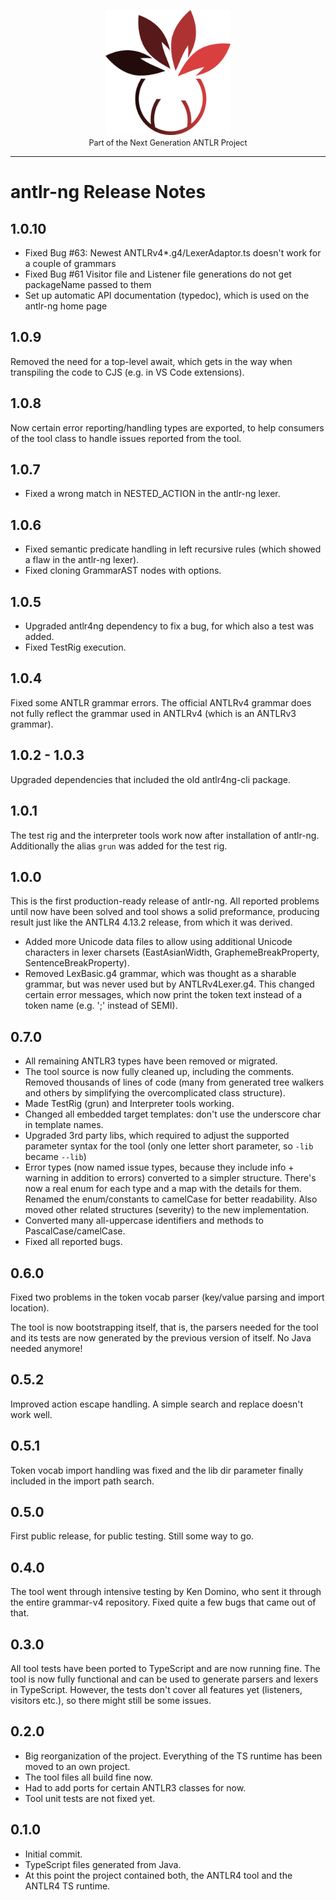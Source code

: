 <p align="center">
<img src="https://raw.githubusercontent.com/mike-lischke/website-antlr-ng/main/src/assets/images/antlr-ng-logo3.svg" title="ANTLR Next Generation" alt="antlr-ng the parser generator" height="200"/><br/>
<label style="font-size: 90%">Part of the Next Generation ANTLR Project</label>
</p>
<hr />

# antlr-ng Release Notes

## 1.0.10

- Fixed Bug #63: Newest ANTLRv4*.g4/LexerAdaptor.ts doesn't work for a couple of grammars
- Fixed Bug #61 Visitor file and Listener file generations do not get packageName passed to them
- Set up automatic API documentation (typedoc), which is used on the antlr-ng home page

## 1.0.9

Removed the need for a top-level await, which gets in the way when transpiling the code to CJS (e.g. in VS Code extensions).

## 1.0.8

Now certain error reporting/handling types are exported, to help consumers of the tool class to handle issues reported from the tool.

## 1.0.7

- Fixed a wrong match in NESTED_ACTION in the antlr-ng lexer.

## 1.0.6

- Fixed semantic predicate handling in left recursive rules (which showed a flaw in the antlr-ng lexer).
- Fixed cloning GrammarAST nodes with options.

## 1.0.5

- Upgraded antlr4ng dependency to fix a bug, for which also a test was added.
- Fixed TestRig execution.

## 1.0.4

Fixed some ANTLR grammar errors. The official ANTLRv4 grammar does not fully reflect the grammar used in ANTLRv4 (which is an ANTLRv3 grammar).

## 1.0.2 - 1.0.3

Upgraded dependencies that included the old antlr4ng-cli package.

## 1.0.1

The test rig and the interpreter tools work now after installation of antlr-ng. Additionally the alias `grun` was added for the test rig.

## 1.0.0

This is the first production-ready release of antlr-ng. All reported problems until now have been solved and tool shows a solid preformance, producing result just like the ANTLR4 4.13.2 release, from which it was derived.

- Added more Unicode data files to allow using additional Unicode characters in lexer charsets (EastAsianWidth, GraphemeBreakProperty, SentenceBreakProperty).
- Removed LexBasic.g4 grammar, which was thought as a sharable grammar, but was never used but by ANTLRv4Lexer.g4. This changed certain error messages, which now print the token text instead of a token name (e.g. ';' instead of SEMI).

## 0.7.0

- All remaining ANTLR3 types have been removed or migrated.
- The tool source is now fully cleaned up, including the comments. Removed thousands of lines of code (many from generated tree walkers and others by simplifying the overcomplicated class structure).
- Made TestRig (grun) and Interpreter tools working.
- Changed all embedded target templates: don't use the underscore char in template names.
- Upgraded 3rd party libs, which required to adjust the supported parameter syntax for the tool (only one letter short parameter, so `-lib` became `--lib`)
- Error types (now named issue types, because they include info + warning in addition to errors) converted to a simpler structure. There's now a real enum for each type and a map with the details for them. Renamed the enum/constants to camelCase for better readability. Also moved other related structures (severity) to the new implementation.
- Converted many all-uppercase identifiers and methods to PascalCase/camelCase.
- Fixed all reported bugs.

## 0.6.0

Fixed two problems in the token vocab parser (key/value parsing and import location).

The tool is now bootstrapping itself, that is, the parsers needed for the tool and its tests are now generated by the previous version of itself. No Java needed anymore!

## 0.5.2

Improved action escape handling. A simple search and replace doesn't work well.

## 0.5.1

Token vocab import handling was fixed and the lib dir parameter finally included in the import path search.

## 0.5.0

First public release, for public testing. Still some way to go.

## 0.4.0

The tool went through intensive testing by Ken Domino, who sent it through the entire grammar-v4 repository. Fixed quite a few bugs that came out of that.

## 0.3.0

All tool tests have been ported to TypeScript and are now running fine. The tool is now fully functional and can be used to generate parsers and lexers in TypeScript. However, the tests don't cover all features yet (listeners, visitors etc.), so there might still be some issues.

## 0.2.0

- Big reorganization of the project. Everything of the TS runtime has been moved to an own project.
- The tool files all build fine now.
- Had to add ports for certain ANTLR3 classes for now.
- Tool unit tests are not fixed yet.


## 0.1.0

- Initial commit.
- TypeScript files generated from Java.
- At this point the project contained both, the ANTLR4 tool and the ANTLR4 TS runtime.
